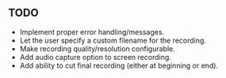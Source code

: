 ## TODO

- Implement proper error handling/messages.
- Let the user specify a custom filename for the recording.
- Make recording quality/resolution configurable.
- Add audio capture option to screen recording.
- Add ability to cut final recording (either at beginning or end).
